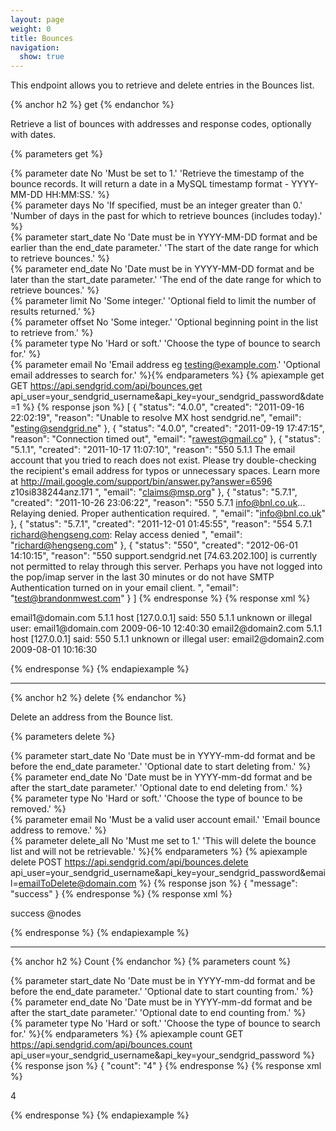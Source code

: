 ```yaml
---
layout: page
weight: 0
title: Bounces
navigation:
  show: true
---
```


This endpoint allows you to retrieve and delete entries in the Bounces list.

{% anchor h2 %}
get 
{% endanchor %}

Retrieve a list of bounces with addresses and response codes, optionally with dates.

{% parameters get %} 
  
  {% parameter date No 'Must be set to 1.' 'Retrieve the timestamp of the bounce records. It will return a date in a MySQL timestamp format - YYYY-MM-DD HH:MM:SS.' %}  
  {% parameter days No 'If specified, must be an integer greater than 0.' 'Number of days in the past for which to retrieve bounces (includes today).' %}  
  {% parameter start_date No 'Date must be in YYYY-MM-DD format and be earlier than the end_date parameter.' 'The start of the date range for which to retrieve bounces.' %}  
  {% parameter end_date No 'Date must be in YYYY-MM-DD format and be later than the start_date parameter.' 'The end of the date range for which to retrieve bounces.' %}  
  {% parameter limit No 'Some integer.' 'Optional field to limit the number of results returned.' %}  
  {% parameter offset No 'Some integer.' 'Optional beginning point in the list to retrieve from.' %}  
  {% parameter type No 'Hard or soft.' 'Choose the type of bounce to search for.' %}  
  {% parameter email No 'Email address eg testing@example.com.' 'Optional email addresses to search for.' %}{% endparameters %} 
{% apiexample get GET https://api.sendgrid.com/api/bounces.get api_user=your_sendgrid_username&api_key=your_sendgrid_password&date=1 %}
  {% response json %}
[
  {
    "status": "4.0.0",
    "created": "2011-09-16 22:02:19",
    "reason": "Unable to resolve MX host sendgrid.ne",
    "email": "esting@sendgrid.ne"
  },
  {
    "status": "4.0.0",
    "created": "2011-09-19 17:47:15",
    "reason": "Connection timed out",
    "email": "rawest@gmail.co"
  },
  {
    "status": "5.1.1",
    "created": "2011-10-17 11:07:10",
    "reason": "550 5.1.1 The email account that you tried to reach does not exist. Please try double-checking the recipient's email address for typos or unnecessary spaces. Learn more at http://mail.google.com/support/bin/answer.py?answer=6596 z10si838244anz.171 ",
    "email": "claims@msp.org"
  },
  {
    "status": "5.7.1",
    "created": "2011-10-26 23:06:22",
    "reason": "550 5.7.1 <info@bnl.co.uk>... Relaying denied. Proper authentication required. ",
    "email": "info@bnl.co.uk"
  },
  {
    "status": "5.7.1",
    "created": "2011-12-01 01:45:55",
    "reason": "554 5.7.1 <richard@hengseng.com>: Relay access denied ",
    "email": "richard@hengseng.com"
  },
  {
    "status": "550",
    "created": "2012-06-01 14:10:15",
    "reason": "550 support.sendgrid.net [74.63.202.100] is currently not permitted to relay through this server. Perhaps you have not logged into the pop/imap server in the last 30 minutes or do not have SMTP Authentication turned on in your email client. ",
    "email": "test@brandonmwest.com"
  }
]
  {% endresponse %}
  {% response xml %}
<?xml version="1.0" encoding="ISO-8859-1"?>

<bounces>
   <bounce>
      <email>email1@domain.com</email>
      <status>5.1.1</status>
      <reason>host [127.0.0.1] said: 550 5.1.1 unknown or illegal user: email1@domain.com</reason>
      <created>2009-06-10 12:40:30</created>
   </bounce>
   <bounce>
      <email>email2@domain2.com</email>
      <status>5.1.1</status>
      <reason>host [127.0.0.1] said: 550 5.1.1 unknown or illegal user: email2@domain2.com</reason>
      <created>2009-08-01 10:16:30</created>
   </bounce>
</bounces>

  {% endresponse %}
{% endapiexample %}

* * * * *

{% anchor h2 %}
delete 
{% endanchor %}

Delete an address from the Bounce list.

{% parameters delete %} 
  
  {% parameter start_date No 'Date must be in YYYY-mm-dd format and be before the end_date parameter.' 'Optional date to start deleting from.' %}  
  {% parameter end_date No 'Date must be in YYYY-mm-dd format and be after the start_date parameter.' 'Optional date to end deleting from.' %}  
  {% parameter type No 'Hard or soft.' 'Choose the type of bounce to be removed.' %}  
  {% parameter email No 'Must be a valid user account email.' 'Email bounce address to remove.' %}  
  {% parameter delete_all No 'Must me set to 1.' 'This will delete the bounce list and will not be retrievable.' %}{% endparameters %} 
{% apiexample delete POST https://api.sendgrid.com/api/bounces.delete api_user=your_sendgrid_username&api_key=your_sendgrid_password&email=emailToDelete@domain.com %}
  {% response json %}
{
  "message": "success"
}
  {% endresponse %}
  {% response xml %}
<?xml version="1.0" encoding="ISO-8859-1"?>

<result> success @nodes </result>

  {% endresponse %}
{% endapiexample %}

* * * * *

{% anchor h2 %}
Count 
{% endanchor %}
{% parameters count %} 
  
  {% parameter start_date No 'Date must be in YYYY-mm-dd format and be before the end_date parameter.' 'Optional date to start counting from.' %}  
  {% parameter end_date No 'Date must be in YYYY-mm-dd format and be after the start_date parameter.' 'Optional date to end counting from.' %}  
  {% parameter type No 'Hard or soft.' 'Choose the type of bounce to search for.' %}{% endparameters %} 
{% apiexample count GET https://api.sendgrid.com/api/bounces.count api_user=your_sendgrid_username&api_key=your_sendgrid_password %}
  {% response json %}
{
  "count": "4"
}
  {% endresponse %}
  {% response xml %}
<?xml version="1.0" encoding="ISO-8859-1"?>

<result>
   <count>4</count>
</result>

  {% endresponse %}
{% endapiexample %}
